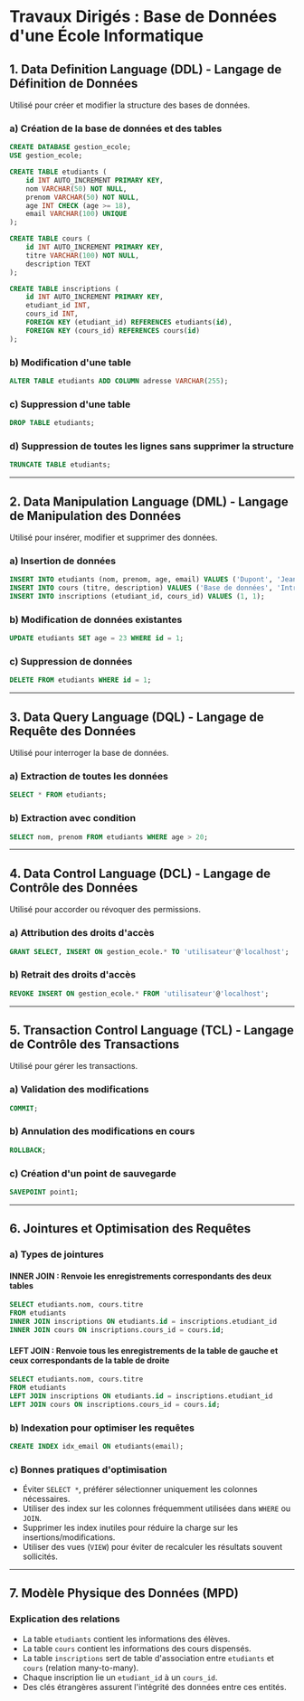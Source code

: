 # Travaux Dirigés : Base de Données d'une École Informatique

## 1. Data Definition Language (DDL) - Langage de Définition de Données
Utilisé pour créer et modifier la structure des bases de données.

### a) Création de la base de données et des tables
```sql
CREATE DATABASE gestion_ecole;
USE gestion_ecole;

CREATE TABLE etudiants (
    id INT AUTO_INCREMENT PRIMARY KEY,
    nom VARCHAR(50) NOT NULL,
    prenom VARCHAR(50) NOT NULL,
    age INT CHECK (age >= 18),
    email VARCHAR(100) UNIQUE
);

CREATE TABLE cours (
    id INT AUTO_INCREMENT PRIMARY KEY,
    titre VARCHAR(100) NOT NULL,
    description TEXT
);

CREATE TABLE inscriptions (
    id INT AUTO_INCREMENT PRIMARY KEY,
    etudiant_id INT,
    cours_id INT,
    FOREIGN KEY (etudiant_id) REFERENCES etudiants(id),
    FOREIGN KEY (cours_id) REFERENCES cours(id)
);
```

### b) Modification d'une table
```sql
ALTER TABLE etudiants ADD COLUMN adresse VARCHAR(255);
```

### c) Suppression d'une table
```sql
DROP TABLE etudiants;
```

### d) Suppression de toutes les lignes sans supprimer la structure
```sql
TRUNCATE TABLE etudiants;
```

---

## 2. Data Manipulation Language (DML) - Langage de Manipulation des Données
Utilisé pour insérer, modifier et supprimer des données.

### a) Insertion de données
```sql
INSERT INTO etudiants (nom, prenom, age, email) VALUES ('Dupont', 'Jean', 22, 'jean.dupont@email.com');
INSERT INTO cours (titre, description) VALUES ('Base de données', 'Introduction aux bases de données relationnelles.');
INSERT INTO inscriptions (etudiant_id, cours_id) VALUES (1, 1);
```

### b) Modification de données existantes
```sql
UPDATE etudiants SET age = 23 WHERE id = 1;
```

### c) Suppression de données
```sql
DELETE FROM etudiants WHERE id = 1;
```

---

## 3. Data Query Language (DQL) - Langage de Requête des Données
Utilisé pour interroger la base de données.

### a) Extraction de toutes les données
```sql
SELECT * FROM etudiants;
```

### b) Extraction avec condition
```sql
SELECT nom, prenom FROM etudiants WHERE age > 20;
```

---

## 4. Data Control Language (DCL) - Langage de Contrôle des Données
Utilisé pour accorder ou révoquer des permissions.

### a) Attribution des droits d'accès
```sql
GRANT SELECT, INSERT ON gestion_ecole.* TO 'utilisateur'@'localhost';
```

### b) Retrait des droits d'accès
```sql
REVOKE INSERT ON gestion_ecole.* FROM 'utilisateur'@'localhost';
```

---

## 5. Transaction Control Language (TCL) - Langage de Contrôle des Transactions
Utilisé pour gérer les transactions.

### a) Validation des modifications
```sql
COMMIT;
```

### b) Annulation des modifications en cours
```sql
ROLLBACK;
```

### c) Création d'un point de sauvegarde
```sql
SAVEPOINT point1;
```

---

## 6. Jointures et Optimisation des Requêtes

### a) Types de jointures

#### INNER JOIN : Renvoie les enregistrements correspondants des deux tables
```sql
SELECT etudiants.nom, cours.titre
FROM etudiants
INNER JOIN inscriptions ON etudiants.id = inscriptions.etudiant_id
INNER JOIN cours ON inscriptions.cours_id = cours.id;
```

#### LEFT JOIN : Renvoie tous les enregistrements de la table de gauche et ceux correspondants de la table de droite
```sql
SELECT etudiants.nom, cours.titre
FROM etudiants
LEFT JOIN inscriptions ON etudiants.id = inscriptions.etudiant_id
LEFT JOIN cours ON inscriptions.cours_id = cours.id;
```

### b) Indexation pour optimiser les requêtes
```sql
CREATE INDEX idx_email ON etudiants(email);
```

### c) Bonnes pratiques d'optimisation
- Éviter `SELECT *`, préférer sélectionner uniquement les colonnes nécessaires.
- Utiliser des index sur les colonnes fréquemment utilisées dans `WHERE` ou `JOIN`.
- Supprimer les index inutiles pour réduire la charge sur les insertions/modifications.
- Utiliser des vues (`VIEW`) pour éviter de recalculer les résultats souvent sollicités.

---

## 7. Modèle Physique des Données (MPD)

### Explication des relations
- La table `etudiants` contient les informations des élèves.
- La table `cours` contient les informations des cours dispensés.
- La table `inscriptions` sert de table d'association entre `etudiants` et `cours` (relation many-to-many).
- Chaque inscription lie un `etudiant_id` à un `cours_id`.
- Des clés étrangères assurent l'intégrité des données entre ces entités.


